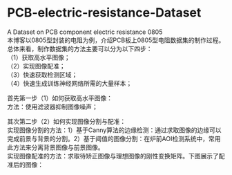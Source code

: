 # PCB-electric-resistance-Dataset  
A Dataset on PCB component electric resistance 0805  
本博客以0805型封装的电阻为例，介绍PCB板上0805型电阻数据集的制作过程。总体来看，制作数据集的方法主要可以分为以下四步：  
（1）获取高水平图像；  
（2）实现图像配准；  
（3）快速获取检测区域；  
（4）快速生成训练神经网络所需的大量样本；  
  
  首先第一步（1）如何获取高水平图像：  
  方法：使用滤波器抑制图像噪声；  
  
  其次第二步（2）如何实现图像分割与配准：    
  实现图像分割的方法：1）基于Canny算法的边缘检测：通过求取图像的边缘可以完成前景与背景的分割。2）基于阈值的图像分割：在炉前AOI检测系统中，常用此方法来分离背景图像与前景图像。  
  实现图像配准的方法：求取待矫正图像与理想图像的刚性变换矩阵。下图展示了配准后的图像：
  
  
